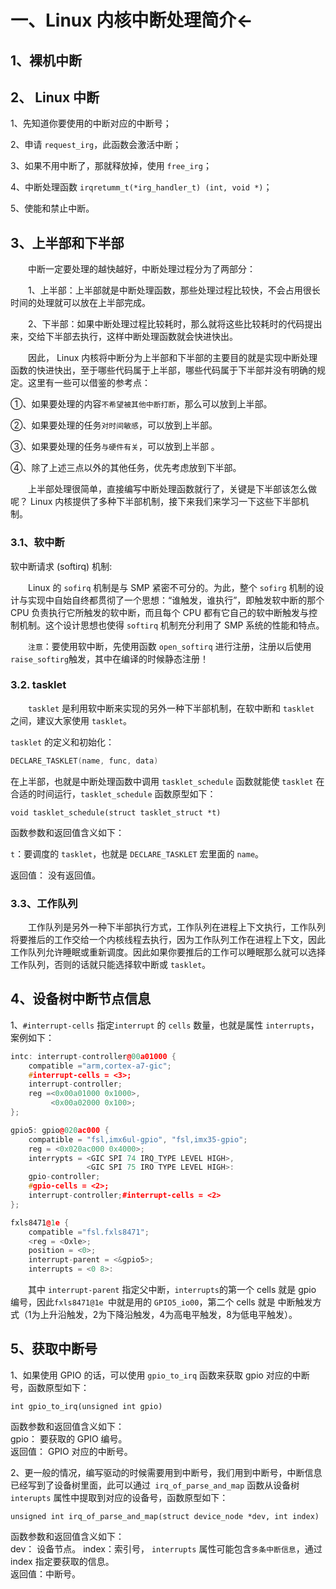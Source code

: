 # 一、Linux 内核中断处理简介←

## 1、裸机中断


## 2、 Linux 中断

1、先知道你要使用的中断对应的中断号；

 2、申请 `request_irg`，此函数会激活中断；

3、如果不用中断了，那就释放掉，使用 `free_irg`；

4、中断处理函数 `irqretumm_t(*irg_handler_t) (int, void *)`；

 5、使能和禁止中断。

## 3、上半部和下半部

&emsp;&emsp;中断一定要处理的越快越好，中断处理过程分为了两部分： 
 
&emsp;&emsp;1、上半部：上半部就是中断处理函数，那些处理过程比较快，不会占用很长时间的处理就可以放在上半部完成。  

&emsp;&emsp;2、下半部：如果中断处理过程比较耗时，那么就将这些比较耗时的代码提出来，交给下半部去执行，这样中断处理函数就会快进快出。  

&emsp;&emsp;因此， Linux 内核将中断分为上半部和下半部的主要目的就是实现中断处理函数的快进快出，至于哪些代码属于上半部，哪些代码属于下半部并没有明确的规定。这里有一些可以借鉴的参考点：

①、如果要处理的内容`不希望被其他中断打断`，那么可以放到上半部。

②、如果要处理的任务`对时间敏感`，可以放到上半部。 

③、如果要处理的任务`与硬件有关`，可以放到上半部  。 

④、除了上述三点以外的其他任务，优先考虑放到下半部。 

&emsp;&emsp;上半部处理很简单，直接编写中断处理函数就行了，关键是下半部该怎么做呢？ Linux 内核提供了多种下半部机制，接下来我们来学习一下这些下半部机制。

### 3.1、软中断

软中断请求 (softirq) 机制:

&emsp;&emsp;Linux 的 `sofirq` 机制是与 SMP 紧密不可分的。为此，整个 `sofirg` 机制的设计与实现中自始自终都贯彻了一个思想：“谁触发，谁执行”，即触发软中断的那个 CPU 负责执行它所触发的软中断，而且每个 CPU 都有它自己的软中断触发与控制机制。这个设计思想也使得 `softirq` 机制充分利用了 SMP 系统的性能和特点。

&emsp;&emsp;`注意`：要使用软中断，先使用函数 `open_softirq` 进行注册，注册以后使用`raise_softirg`触发，其中在编译的时候静态注册！

### 3.2. tasklet
&emsp;&emsp;`tasklet` 是利用软中断来实现的另外一种下半部机制，在软中断和 `tasklet` 之间，建议大家使用 `tasklet`。

`tasklet` 的定义和初始化：
```cpp
DECLARE_TASKLET(name, func, data)
```
在上半部，也就是中断处理函数中调用 `tasklet_schedule` 函数就能使 `tasklet` 在合适的时间运行，`tasklet_schedule` 函数原型如下：

```void tasklet_schedule(struct tasklet_struct *t)  ```

函数参数和返回值含义如下：  

`t`：要调度的 `tasklet`，也就是 `DECLARE_TASKLET` 宏里面的 `name`。  

返回值： 没有返回值。

### 3.3、工作队列
&emsp;&emsp;工作队列是另外一种下半部执行方式，工作队列在进程上下文执行，工作队列将要推后的工作交给一个内核线程去执行，因为工作队列工作在进程上下文，因此工作队列允许睡眠或重新调度。因此如果你要推后的工作可以睡眠那么就可以选择工作队列，否则的话就只能选择软中断或 `tasklet`。

## 4、设备树中断节点信息

1、`#interrupt-cells` 指定`interrupt` 的 `cells` 数量，也就是属性 `interrupts`，案例如下：
```cpp
intc: interrupt-controller@00a01000 {
	compatible ="arm,cortex-a7-gic";
	#interrupt-cells = <3>;
	interrupt-controller;
	reg =<0x00a01000 0x1000>,
		 <0x00a02000 0x100>;
};
```
```cpp
gpio5: gpio@020ac000 {
	compatible = "fsl,imx6ul-gpio", "fsl,imx35-gpio";
	reg = <0x020ac000 0x4000>;
	interrypts = <GIC SPI 74 IRQ_TYPE LEVEL HIGH>,
				 <GIC SPI 75 IRO TYPE LEVEL HIGH>:
	gpio-controller;
	#gpio-cells = <2>;
	interrupt-controller;#interrupt-cells = <2>
};
```
```cpp
fxls8471@1e {
	compatible ="fsl.fxls8471";
	<reg = <Oxle>;
	position = <0>;
	interrupt-parent = <&gpio5>;
	interrupts = <0 8>:

```
&emsp;&emsp;其中 `interrupt-parent` 指定父中断，`interrupts`的第一个 cells 就是 gpio 编号，因此`fxls8471@1e `中就是用的 `GPIO5_io00`，第二个 cells 就是 中断触发方式（1为上升沿触发，2为下降沿触发，4为高电平触发，8为低电平触发）。

## 5、获取中断号

1、如果使用 GPIO 的话，可以使用 `gpio_to_irq` 函数来获取 gpio 对应的中断号，函数原型如下：  

```int gpio_to_irq(unsigned int gpio)  ```

函数参数和返回值含义如下：  
gpio： 要获取的 GPIO 编号。  
返回值： GPIO 对应的中断号。

2、更一般的情况，编写驱动的时候需要用到中断号，我们用到中断号，中断信息已经写到了设备树里面，此可以通过` irq_of_parse_and_map` 函数从设备树 `interupts` 属性中提取到对应的设备号，函数原型如下：  

```
unsigned int irq_of_parse_and_map(struct device_node *dev, int index)
```
函数参数和返回值含义如下：  
dev： 设备节点。
index：索引号， `interrupts` 属性可能包含`多条中断信息`，通过 index 指定要获取的信息。  
返回值：中断号。

<!--stackedit_data:
eyJoaXN0b3J5IjpbMTQwOTU4OTg1MiwtMjA4ODc0NjYxMl19
-->